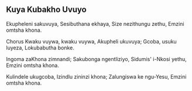 ## Kuya Kubakho Uvuyo

Ekupheleni sakuvuya, Sesibuthana ekhaya,
Size nezithungu zethu, Emzini omtsha khona.

Chorus
Kwaku vuywa, kwaku vuywa, Akupheli ukuvuya;
Gcoba, usuku luyeza, Lokubabutha bonke.

Ingoma zaKhona zimnandi; Sakubonga ngentliziyo,
Sidumis' i-Nkosi yethu, Emzini omtsha khona.

Kulindele ukugcoba, Izindlu zininzi khona;
Zalungiswa ke ngu-Yesu, Emzini omtsha khona.

